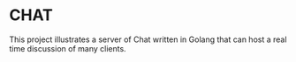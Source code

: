 # CHAT

This project illustrates a server of Chat written in Golang that can host a real time discussion of many clients. 